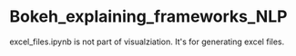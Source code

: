 # Bokeh_explaining_frameworks_NLP


excel_files.ipynb is not part of visualziation. It's for generating excel files.
